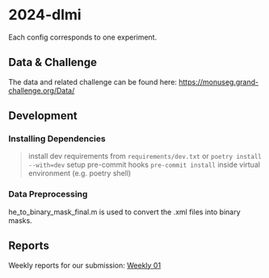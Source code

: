 # 2024-dlmi

Each config corresponds to one experiment.

## Data & Challenge
The data and related challenge can be found here: https://monuseg.grand-challenge.org/Data/

## Development
### Installing Dependencies
> install dev requirements from `requirements/dev.txt` or `poetry install --with=dev`
> setup pre-commit hooks `pre-commit install` inside virtual environment (e.g. poetry shell)


### Data Preprocessing
he_to_binary_mask_final.m is used to convert the .xml files into binary masks.

## Reports
Weekly reports for our submission:
[Weekly 01](https://sharelatex.tu-darmstadt.de/project/6775a117ed56cbe567ccde5f)